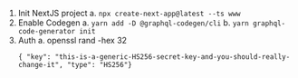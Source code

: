 1. Init NextJS project
   a. `npx create-next-app@latest --ts www`
2. Enable Codegen
   a. `yarn add -D @graphql-codegen/cli`
   b. `yarn graphql-code-generator init`
3. Auth
   a. openssl rand -hex 32
   ```
   { "key": "this-is-a-generic-HS256-secret-key-and-you-should-really-change-it", "type": "HS256"}
   ```
